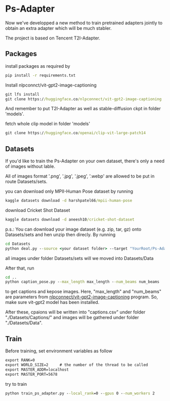 # Ps-Adapter

Now we've developped a new method to train pretrained adapters jointly to obtain an extra adapter which will be much stabler.

The project is based on Tencent T2I-Adapter.

## Packages

install packages as required by
```bat
pip install -r requirements.txt
```
Install nlpconnct/vit-gpt2-image-captioning
```bat
git lfs install
git clone https://huggingface.co/nlpconnect/vit-gpt2-image-captioning
```
And remember to put T2I-Adapter as well as stable-diffusion ckpt in folder 'models'.

fetch whole clip model in folder 'models'
```bat
git clone https://huggingface.co/openai/clip-vit-large-patch14
```


## Datasets
If you'd like to train the Ps-Adapter on your own dataset, there's only a need of images without lable.

All of images format '.png', '.jpg', '.jpeg', '.webp' are allowed to be put in route Datasets/sets.


you can download only MPII-Human Pose dataset by running
```bat
kaggle datasets download -d harshpatel66/mpii-human-pose
```
download Cricket Shot Dataset
```bat
kaggle datasets download -d aneesh10/cricket-shot-dataset
```




p.s.: You can download your image dataset (e.g. zip, tar, gz) onto Datasets/sets and hen unzip then direcly. By running
```bat
cd Datasets
python deal.py --source <your dataset folder> --target "YourRoot/Ps-Adapter/Datasets/Data"
```
all images under folder Datasets/sets will we moved into Datasets/Data

After that, run
```bat
cd ..
python caption_pose.py --max_length max_length --num_beams num_beams
```
to get captions and kepose images. Here, "max_length" and "num_beams" are parameters from [nlpconnect/vit-gpt2-image-captioning](https://huggingface.co/nlpconnect/vit-gpt2-image-captioning) program. So, make sure vit-gpt2 model has been installed.


After these, cpaions will be written into "captions.csv" under folder "./Datasets/Captions/" and images will be gathered under folder "./Datasets/Data". 

## Train

Before training, set environment variables as follow
```bat
export RANK=0
export WORLD_SIZE=2     # the number of the thread to be called
export MASTER_ADDR=localhost
export MASTER_PORT=5678
```

try to train
```bat
python train_ps_adapter.py --local_rank=0 --gpus 0 --num_workers 2      # with single gpu
```



